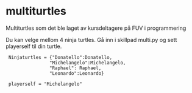 # multiturtles
Multiturtles som det ble laget av kursdeltagere på FUV i programmering

Du kan velge mellom 4 ninja turtles. 
  Gå inn i skillpad multi.py og sett playerself til din turtle.
  
```
 Ninjaturtles = {"Donatello":Donatello,
                "Michelangelo":Michelangelo,
                "Raphael": Raphael,
                "Leonardo":Leonardo}

 playerself = "Michelangelo"
```
